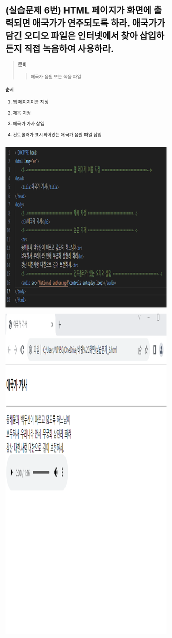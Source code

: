 # (실습문제 6번) HTML 페이지가 화면에 출력되면 애국가가 연주되도록 하라. 애국가가 담긴 오디오 파일은 인터넷에서 찾아 삽입하든지 직접 녹음하여 사용하라. 

> #### 준비
> 
>    > 애국가 음원 또는 녹음 파일
>    



#### 순서

1. 웹 페이지이름 지정

2. 제목 지정

3. 애국가 가사 삽입

4. 컨트롤러가 표시되어있는 애국가 음원 파일 삽입

<br><img src="8.png" width="800" height="500" title="px(픽셀) 크기 설정" alt="1번 이미지"></img><br/>
<br><img src="09.png" width="1200" height="1000" title="px(픽셀) 크기 설정" alt="1번 이미지"></img><br/>
